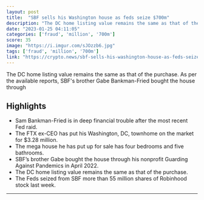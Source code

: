 ```yaml
---
layout: post
title:  "SBF sells his Washington house as feds seize $700m"
description: "The DC home listing value remains the same as that of the purchase. As per the available reports, SBF's brother Gabe Bankman-Fried bought the house through"
date: "2023-01-25 04:11:05"
categories: ['fraud', 'million', '700m']
score: 35
image: "https://i.imgur.com/sJOzzb6.jpg"
tags: ['fraud', 'million', '700m']
link: "https://crypto.news/sbf-sells-his-washington-house-as-feds-seize-700m/"
---
```


The DC home listing value remains the same as that of the purchase. As per the available reports, SBF's brother Gabe Bankman-Fried bought the house through

## Highlights

- Sam Bankman-Fried is in deep financial trouble after the most recent Fed raid.
- The FTX ex-CEO has put his Washington, DC, townhome on the market for $3.28 million.
- The mega house he has put up for sale has four bedrooms and five bathrooms.
- SBF’s brother Gabe bought the house through his nonprofit Guarding Against Pandemics in April 2022.
- The DC home listing value remains the same as that of the purchase.
- The Feds seized from SBF more than 55 million shares of Robinhood stock last week.

---
